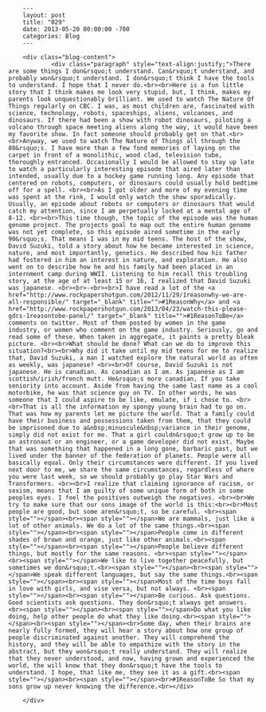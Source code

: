 
        ---
        layout: post
        title: "029"
        date: 2013-05-20 00:00:00 -700
        categories: Blog
        ---

        <div class="blog-content">
				<div class="paragraph" style="text-align:justify;">There are some things I don&rsquo;t understand. Can&rsquo;t understand, and probably won&rsquo;t understand. I don&rsquo;t think I have the tools to understand. I hope that I never do.<br><br>Here is a fun little story that I think makes me look very stupid, but, I think, makes my parents look unquestionably brilliant. We used to watch The Nature Of Things regularly on CBC. I was, as most children are, fascinated with science, technology, robots, spaceships, aliens, volcanoes, and dinosaurs. If there had been a show with robot dinosaurs, piloting a volcano through space meeting aliens along the way, it would have been my favorite show. In fact someone should probably get on that.<br><br>Anyway, we used to watch The Nature of Things all through the 80&rsquo;s. I have more than a few fond memories of laying on the carpet in front of a monolithic, wood clad, television tube, thoroughly entranced. Occasionally I would be allowed to stay up late to watch a particularly interesting episode that aired later than intended, usually due to a hockey game running long. Any episode that centered on robots, computers, or dinosaurs could usually hold bedtime off for a spell. <br><br>As I got older and more of my evening time was spent at the rink, I would only watch the show sporadically. Usually, an episode about robots or computers or dinosaurs that would catch my attention, since I am perpetually locked at a mental age of 8-12. <br><br>This time though, the topic of the episode was the human genome project. The projects goal to map out the entire human genome was not yet complete, so this episode aired sometime in the early 90&rsquo;s. That means I was in my mid teens. The host of the show, David Suzuki, told a story about how he became interested in science, nature, and most importantly, genetics. He described how his father had fostered in him an interest in nature, and exploration. He also went on to describe how he and his family had been placed in an internment camp during WWII. Listening to him recall this troubling story, at the age of at least 15 or 16, I realized that David Suzuki was japanese. <br><br>-<br><br>I have read a lot of the <a href="http://www.rockpapershotgun.com/2012/11/29/1reasonwhy-we-are-all-responsible/" target="_blank" title="">#1ReasonWhy</a> and <a href="http://www.rockpapershotgun.com/2013/04/23/watch-this-please-gdcs-1reasontobe-panel/" target="_blank" title="">#1ReasonToBe</a> comments on twitter. Most of them posted by women in the game industry, or women who comment on the game industry. Seriously, go and read some of these. When taken in aggregate, it paints a pretty bleak picture. <br><br>What should be done? What can we do to improve this situation?<br><br>Why did it take until my mid teens for me to realize that, David Suzuki, a man I watched explore the natural world as often as weekly, was japanese? <br><br>Of course, David Suzuki is not japanese. He is canadian. As canadian as I am. As japanese as I am scottish/irish/french mutt. He&rsquo;s more canadian, If you take seniority into account. Aside from having the same last name as a cool motorbike, he was that science guy on TV. In other words, he was someone that I could aspire to be like, emulate, if i chose to. <br><br>That is all the information my spongy young brain had to go on. That was how my parents let me picture the world. That a family could have their business and possessions taken from them, that they could be imprisoned due to a&nbsp;minuscule&nbsp;variance in their genome, simply did not exist for me. That a girl couldn&rsquo;t grow up to be an astronaut or an engineer, or a game developer did not exist. Maybe that was something that happened in a long gone, barbaric past, but we lived under the banner of the federation of planets. People were all basically equal. Only their circumstances were different. If you lived next door to me, we share the same circumstances, regardless of where you were last week, so we should probably go play Star Wars and Transformers. <br><br>I realize that claiming ignorance of racism, or sexism, means that I am guilty of some unique form of both in some peoples eyes. I feel the positives outweigh the negatives. <br><br>We try to make sure that our sons image of the world is this:<br><br>Most people are good, but some aren&rsquo;t, so be careful. <br><span style=""></span><br><span style=""></span>We are mammals, just like a lot of other animals. We do a lot of the same things.<br><span style=""></span><br><span style=""></span>People come in different shades of brown and orange, just like other animals.<br><span style=""></span><br><span style=""></span>People believe different things, but mostly for the same reasons. <br><span style=""></span><br><span style=""></span>We like to live together peacefully, but sometimes we don&rsquo;t.<br><span style=""></span><br><span style=""></span>We speak different languages, but say the same things.<br><span style=""></span><br><span style=""></span>Most of the time boys fall in love with girls, and vise versa, but not always. <br><span style=""></span><br><span style=""></span>Be curious. Ask questions. Good scientists ask questions. They don&rsquo;t always get answers.<br><span style=""></span><br><span style=""></span>Do what you like doing, help other people do what they like doing.<br><span style=""></span><br><span style=""></span><br>Some day, when their brains are nearly fully formed, they will hear a story about how one group of people discriminated against another. They will comprehend the history, and they will be able to empathize with the story in the abstract, but they won&rsquo;t really understand. They will realize that they never understood, and now, having grown and experienced the world, the will know that they don&rsquo;t have the tools to understand. I hope, that like me, they see it as a gift.<br><span style=""></span><br><span style=""></span><br>#1ReasonToBe So that my sons grow up never knowing the difference.<br></div>

		</div>
        
